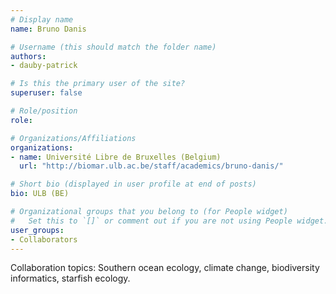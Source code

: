 ```yaml
---
# Display name
name: Bruno Danis

# Username (this should match the folder name)
authors:
- dauby-patrick

# Is this the primary user of the site?
superuser: false

# Role/position
role: 

# Organizations/Affiliations
organizations:
- name: Université Libre de Bruxelles (Belgium)
  url: "http://biomar.ulb.ac.be/staff/academics/bruno-danis/"

# Short bio (displayed in user profile at end of posts)
bio: ULB (BE)

# Organizational groups that you belong to (for People widget)
#   Set this to `[]` or comment out if you are not using People widget.
user_groups:
- Collaborators
---
```

Collaboration topics: Southern ocean ecology, climate change, biodiversity informatics, starfish ecology.
